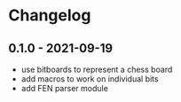 # Changelog

## 0.1.0 - 2021-09-19

- use bitboards to represent a chess board
- add macros to work on individual bits
- add FEN parser module

